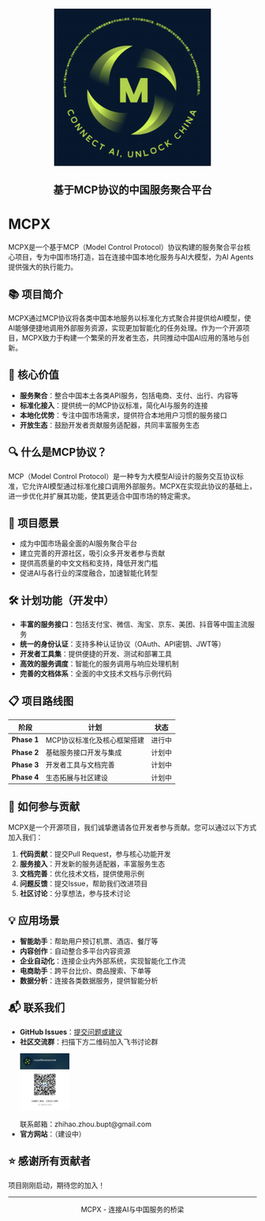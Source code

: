 <p align="center">
  <img src="./docs/logo/mcpx@2x.png" width="318px" alt="MCPX Logo" />
</p>

<h2 align="center">
  基于MCP协议的中国服务聚合平台
</h2>

# MCPX

MCPX是一个基于MCP（Model Control Protocol）协议构建的服务聚合平台核心项目，专为中国市场打造，旨在连接中国本地化服务与AI大模型，为AI Agents提供强大的执行能力。

## 📚 项目简介

MCPX通过MCP协议将各类中国本地服务以标准化方式聚合并提供给AI模型，使AI能够便捷地调用外部服务资源，实现更加智能化的任务处理。作为一个开源项目，MCPX致力于构建一个繁荣的开发者生态，共同推动中国AI应用的落地与创新。

## 🌟 核心价值

- **服务聚合**：整合中国本土各类API服务，包括电商、支付、出行、内容等
- **标准化接入**：提供统一的MCP协议标准，简化AI与服务的连接
- **本地化优势**：专注中国市场需求，提供符合本地用户习惯的服务接口
- **开放生态**：鼓励开发者贡献服务适配器，共同丰富服务生态

## 🔍 什么是MCP协议？

MCP（Model Control Protocol）是一种专为大模型AI设计的服务交互协议标准，它允许AI模型通过标准化接口调用外部服务。MCPX在实现此协议的基础上，进一步优化并扩展其功能，使其更适合中国市场的特定需求。

## 🚀 项目愿景

- 成为中国市场最全面的AI服务聚合平台
- 建立完善的开源社区，吸引众多开发者参与贡献
- 提供高质量的中文文档和支持，降低开发门槛
- 促进AI与各行业的深度融合，加速智能化转型

## 🛠️ 计划功能（开发中）

- **丰富的服务接口**：包括支付宝、微信、淘宝、京东、美团、抖音等中国主流服务
- **统一的身份认证**：支持多种认证协议（OAuth、API密钥、JWT等）
- **开发者工具集**：提供便捷的开发、测试和部署工具
- **高效的服务调度**：智能化的服务调用与响应处理机制
- **完善的文档体系**：全面的中文技术文档与示例代码

## 📋 项目路线图

| 阶段 | 计划 | 状态 |
|------|------|------|
| **Phase 1** | MCP协议标准化及核心框架搭建 | 进行中 |
| **Phase 2** | 基础服务接口开发与集成 | 计划中 |
| **Phase 3** | 开发者工具与文档完善 | 计划中 |
| **Phase 4** | 生态拓展与社区建设 | 计划中 |

## 🤝 如何参与贡献

MCPX是一个开源项目，我们诚挚邀请各位开发者参与贡献。您可以通过以下方式加入我们：

1. **代码贡献**：提交Pull Request，参与核心功能开发
2. **服务接入**：开发新的服务适配器，丰富服务生态
3. **文档完善**：优化技术文档，提供使用示例
4. **问题反馈**：提交Issue，帮助我们改进项目
5. **社区讨论**：分享想法，参与技术讨论

## 💡 应用场景

- **智能助手**：帮助用户预订机票、酒店、餐厅等
- **内容创作**：自动整合多平台内容资源
- **企业自动化**：连接企业内外部系统，实现智能化工作流
- **电商助手**：跨平台比价、商品搜索、下单等
- **数据分析**：连接各类数据服务，提供智能分析

## 📬 联系我们

- **GitHub Issues**：[提交问题或建议](https://github.com/your-org/mcpx/issues)
- **社区交流群**：扫描下方二维码加入飞书讨论群
  <p>
    <img src="./docs/images/feishu_qrcode.png" width="100" alt="飞书讨论群二维码" />
  </p>
  联系邮箱：zhihao.zhou.bupt@gmail.com
- **官方网站**：（建设中）

## ⭐ 感谢所有贡献者

项目刚刚启动，期待您的加入！

---

<p align="center">MCPX - 连接AI与中国服务的桥梁</p>
